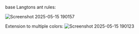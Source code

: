 base Langtons ant rules:

![Screenshot 2025-05-15 190157](https://github.com/user-attachments/assets/2a2c05b1-3739-40ec-a5d9-ea2df3a73c39)

Extension to multiple colors:
![Screenshot 2025-05-15 190123](https://github.com/user-attachments/assets/24eef461-86b2-40fd-af28-6981fd6d2680)
